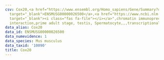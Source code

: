 ```yaml
---
csv: Cox20,<a href="https://www.ensembl.org/Homo_sapiens/Gene/Summary?db=core;g=ENSMUSG00000026500"
  target="_blank">ENSMUSG00000026500</a>,<a href="https://www.ncbi.nlm.nih.gov/pubmed/25450459"
  target="_blank"><i class="fas fa-file"></i></a>",chromatin immunoprecipitation assay,direct
  interaction,prime adult stage, testis, Spermatocyte,,,transcriptional regulation,
data_alias: Cox20
data_id: ENSMUSG00000026500
data_numevidence: 1
data_species: Mus musculus
data_taxid: '10090'
title: Cox20
---
```


